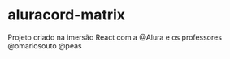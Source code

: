 # aluracord-matrix
Projeto criado na imersão React com a @Alura e os professores @omariosouto @peas
